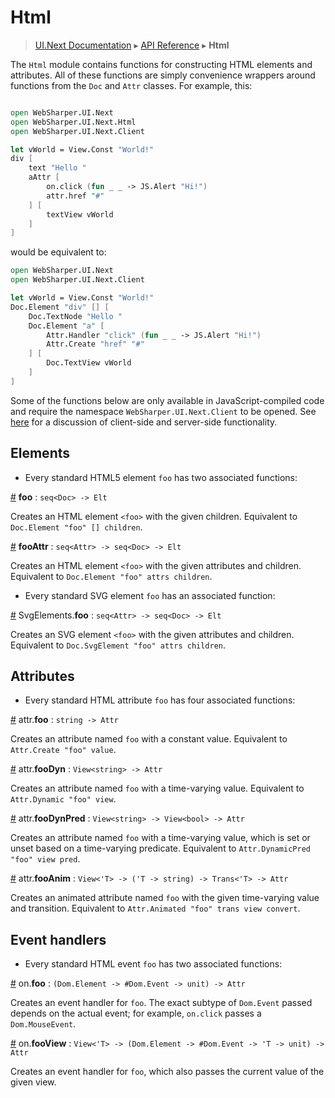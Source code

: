 # Html
> [UI.Next Documentation](UINext.md) ▸ [API Reference](UINext-API.md) ▸ **Html**

The `Html` module contains functions for constructing HTML elements
and attributes. All of these functions are simply convenience wrappers
around functions from the `Doc` and `Attr` classes. For example, this:

```fsharp

open WebSharper.UI.Next
open WebSharper.UI.Next.Html
open WebSharper.UI.Next.Client

let vWorld = View.Const "World!"
div [
    text "Hello "
    aAttr [
        on.click (fun _ _ -> JS.Alert "Hi!")
        attr.href "#"
    ] [
        textView vWorld
    ]
]
```

would be equivalent to:

```fsharp
open WebSharper.UI.Next
open WebSharper.UI.Next.Client

let vWorld = View.Const "World!"
Doc.Element "div" [] [
    Doc.TextNode "Hello "
    Doc.Element "a" [
        Attr.Handler "click" (fun _ _ -> JS.Alert "Hi!")
        Attr.Create "href" "#"
    ] [
        Doc.TextView vWorld
    ]
]
```

Some of the functions below are only available in JavaScript-compiled
code and require the namespace `WebSharper.UI.Next.Client` to be
opened. See [here](UINext-ClientServer.md) for a discussion of client-side
and server-side functionality.

## Elements

* Every standard HTML5 element `foo` has two associated functions:

<a name="HtmlElt"></a>
[#](#HtmlElt) **foo** : `seq<Doc> -> Elt`

Creates an HTML element `<foo>` with the given children.
Equivalent to `Doc.Element "foo" [] children`.

<a name="HtmlEltAttr"></a>
[#](#HtmlEltAttr) **fooAttr** : `seq<Attr> -> seq<Doc> -> Elt`

Creates an HTML element `<foo>` with the given attributes and children.
Equivalent to `Doc.Element "foo" attrs children`.

* Every standard SVG element `foo` has an associated function:

<a name="SvgElt"></a>
[#](#SvgElt) SvgElements.**foo** : `seq<Attr> -> seq<Doc> -> Elt`

Creates an SVG element `<foo>` with the given attributes and children.
Equivalent to `Doc.SvgElement "foo" attrs children`.

## Attributes

* Every standard HTML attribute `foo` has four associated functions:

<a name="Attr"></a>
[#](#Attr) attr.**foo** : `string -> Attr`

Creates an attribute named `foo` with a constant value.
Equivalent to `Attr.Create "foo" value`.

<a name="AttrDyn"></a>
[#](#AttrDyn) attr.**fooDyn** : `View<string> -> Attr`

Creates an attribute named `foo` with a time-varying value.
Equivalent to `Attr.Dynamic "foo" view`.

<a name="AttrDynPred"></a>
[#](#AttrDynPred) attr.**fooDynPred** : `View<string> -> View<bool> -> Attr`

Creates an attribute named `foo` with a time-varying value,
which is set or unset based on a time-varying predicate.
Equivalent to `Attr.DynamicPred "foo" view pred`.

<a name="AttrAnim"></a>
[#](#AttrAnim) attr.**fooAnim** : `View<'T> -> ('T -> string) -> Trans<'T> -> Attr`

Creates an animated attribute named `foo` with the given time-varying
value and transition.
Equivalent to `Attr.Animated "foo" trans view convert`.

## Event handlers

* Every standard HTML event `foo` has two associated functions:

<a name="Event"></a>
[#](#Event) on.**foo** : `(Dom.Element -> #Dom.Event -> unit) -> Attr`

Creates an event handler for `foo`. The exact subtype of `Dom.Event`
passed depends on the actual event; for example, `on.click` passes a
`Dom.MouseEvent`.

<a name="EventView"></a>
[#](#EventView) on.**fooView** : `View<'T> -> (Dom.Element -> #Dom.Event -> 'T -> unit) -> Attr`

Creates an event handler for `foo`, which also passes the current
value of the given view.

